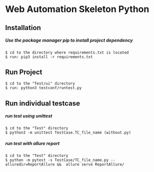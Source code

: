 # Web Automation Skeleton Python

## Installation
##### Use the package manager pip to install project dependency

    $ cd to the directory where requirements.txt is located
    $ run: pip3 install -r requirements.txt


## Run Project

    $ cd to the "Test/ui" directory
    $ run: python3 testconf/runtest.py


## Run individual testcase

 ##### run test using unittest

    $ cd to the "Test" directory
    $ python3 -m unittest TestCase.TC_file_name (without.py)
    
##### run test with allure report

    $ cd to the "Test" directory
    $ python -m pytest -s TestCase/TC_file_name.py --alluredir=ReportAllure &&  allure serve ReportAllure/
